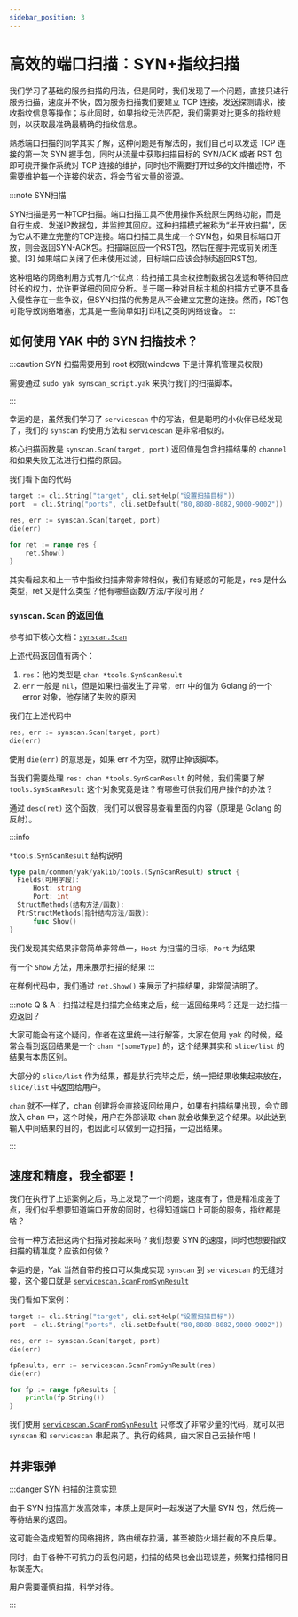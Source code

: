 ```yaml
---
sidebar_position: 3
---
```


# 高效的端口扫描：SYN+指纹扫描

我们学习了基础的服务扫描的用法，但是同时，我们发现了一个问题，直接只进行服务扫描，速度并不快，因为服务扫描我们要建立 TCP
连接，发送探测请求，接收指纹信息等操作；与此同时，如果指纹无法匹配，我们需要对比更多的指纹规则，以获取最准确最精确的指纹信息。

熟悉端口扫描的同学其实了解，这种问题是有解法的，我们自己可以发送 TCP 连接的第一次 SYN 握手包，同时从流量中获取扫描目标的 SYN/ACK 或者 RST 包即可绕开操作系统对 TCP
连接的维护，同时也不需要打开过多的文件描述符，不需要维护每一个连接的状态，将会节省大量的资源。

:::note SYN扫描

SYN扫描是另一种TCP扫描。端口扫描工具不使用操作系统原生网络功能，而是自行生成、发送IP数据包，并监控其回应。这种扫描模式被称为“半开放扫描”，因为它从不建立完整的TCP连接。端口扫描工具生成一个SYN包，如果目标端口开放，则会返回SYN-ACK包。扫描端回应一个RST包，然后在握手完成前关闭连接。[3]
如果端口关闭了但未使用过滤，目标端口应该会持续返回RST包。

这种粗略的网络利用方式有几个优点：给扫描工具全权控制数据包发送和等待回应时长的权力，允许更详细的回应分析。关于哪一种对目标主机的扫描方式更不具备入侵性存在一些争议，但SYN扫描的优势是从不会建立完整的连接。然而，RST包可能导致网络堵塞，尤其是一些简单如打印机之类的网络设备。
:::

## 如何使用 YAK 中的 SYN 扫描技术？

:::caution SYN 扫描需要用到 root 权限(windows 下是计算机管理员权限)

需要通过 `sudo yak synscan_script.yak` 来执行我们的扫描脚本。

:::

幸运的是，虽然我们学习了 `servicescan` 中的写法，但是聪明的小伙伴已经发现了，我们的 `synscan` 的使用方法和 `servicescan` 是非常相似的。

核心扫描函数是 `synscan.Scan(target, port)` 返回值是包含扫描结果的 `channel` 和如果失败无法进行扫描的原因。

我们看下面的代码

```go
target := cli.String("target", cli.setHelp("设置扫描目标"))
port  = cli.String("ports", cli.setDefault("80,8080-8082,9000-9002"))

res, err := synscan.Scan(target, port)
die(err)

for ret := range res {
    ret.Show()
}
```

其实看起来和上一节中指纹扫描非常非常相似，我们有疑惑的可能是，res 是什么类型，ret 又是什么类型？他有哪些函数/方法/字段可用？

### `synscan.Scan` 的返回值

参考如下核心文档：[`synscan.Scan`](/api-manual/api/synscan#synscanscan)

上述代码返回值有两个：

1. `res`：他的类型是 `chan *tools.SynScanResult`
2. `err` 一般是 `nil`，但是如果扫描发生了异常，err 中的值为 Golang 的一个 error 对象，他存储了失败的原因

我们在上述代码中

```go {2}
res, err := synscan.Scan(target, port)
die(err)
```

使用 `die(err)` 的意思是，如果 err 不为空，就停止掉该脚本。

当我们需要处理 `res: chan *tools.SynScanResult` 的时候，我们需要了解 `tools.SynScanResult` 这个对象究竟是谁？有哪些可供我们用户操作的办法？

通过 `desc(ret)` 这个函数，我们可以很容易查看里面的内容（原理是 Golang 的反射）。

:::info

`*tools.SynScanResult` 结构说明

```go
type palm/common/yak/yaklib/tools.(SynScanResult) struct {
  Fields(可用字段): 
      Host: string  
      Port: int  
  StructMethods(结构方法/函数): 
  PtrStructMethods(指针结构方法/函数): 
      func Show() 
}
```

我们发现其实结果非常简单非常单一，`Host` 为扫描的目标，`Port` 为结果

有一个 `Show` 方法，用来展示扫描的结果
:::

在样例代码中，我们通过 `ret.Show()` 来展示了扫描结果，非常简洁明了。

:::note Q & A：扫描过程是扫描完全结束之后，统一返回结果吗？还是一边扫描一边返回？

大家可能会有这个疑问，作者在这里统一进行解答，大家在使用 yak 的时候，经常会看到返回结果是一个 `chan *[someType]` 的，这个结果其实和 `slice/list` 的结果有本质区别。

大部分的 `slice/list` 作为结果，都是执行完毕之后，统一把结果收集起来放在，`slice/list` 中返回给用户。

`chan` 就不一样了，chan 创建将会直接返回给用户，如果有扫描结果出现，会立即放入 chan 中，这个时候，用户在外部读取 chan 就会收集到这个结果。以此达到输入中间结果的目的，也因此可以做到一边扫描，一边出结果。

:::

## 速度和精度，我全都要！

我们在执行了上述案例之后，马上发现了一个问题，速度有了，但是精准度差了点，我们似乎想要知道端口开放的同时，也得知道端口上可能的服务，指纹都是啥？

会有一种方法把这两个扫描对接起来吗？我们想要 SYN 的速度，同时也想要指纹扫描的精准度？应该如何做？

幸运的是，Yak 当然自带的接口可以集成实现 `synscan` 到 `servicescan`
的无缝对接，这个接口就是 [`servicescan.ScanFromSynResult`](/api-manual/api/servicescan#servicescanscanfromsynresult)

我们看如下案例：

```go {7-8}
target := cli.String("target", cli.setHelp("设置扫描目标"))
port  = cli.String("ports", cli.setDefault("80,8080-8082,9000-9002"))

res, err := synscan.Scan(target, port)
die(err)

fpResults, err := servicescan.ScanFromSynResult(res)
die(err)

for fp := range fpResults {
    println(fp.String())
}
```

我们使用 [`servicescan.ScanFromSynResult`](/api-manual/api/servicescan#servicescanscanfromsynresult) 只修改了非常少量的代码，就可以把 `synscan`
和 `servicescan` 串起来了。执行的结果，由大家自己去操作吧！

## 并非银弹

:::danger SYN 扫描的注意实现

由于 SYN 扫描高并发高效率，本质上是同时一起发送了大量 SYN 包，然后统一等待结果的返回。

这可能会造成短暂的网络拥挤，路由缓存拉满，甚至被防火墙拦截的不良后果。

同时，由于各种不可抗力的丢包问题，扫描的结果也会出现误差，频繁扫描相同目标误差大。

用户需要谨慎扫描，科学对待。

:::